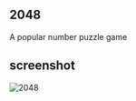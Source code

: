 2048
--------
A popular number puzzle game

screenshot
------
![2048](http://img.blog.csdn.net/20150505003815824?watermark/2/text/aHR0cDovL2Jsb2cuY3Nkbi5uZXQvYm9vaXJyb3I=/font/5a6L5L2T/fontsize/400/fill/I0JBQkFCMA==/dissolve/70/gravity/Center)

